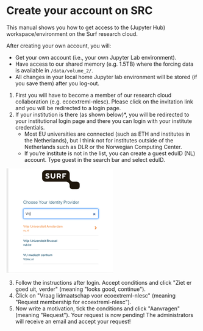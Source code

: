 # Create your account on SRC

This manual shows you how to get access to the (Jupyter Hub) workspace/environment on the Surf research cloud.

After creating your own account, you will:
- Get your own account (i.e., your own Jupyter Lab environment).
- Have access to our shared memory (e.g. 1.5TB) where the forcing data is available in `/data/volume_2/`. 
- All changes in your local home Jupyter lab environment will be stored (if you save them) after you log-out.

1. First you will have to become a member of our research cloud collaboration (e.g. ecoextreml-nlesc). Please click on the invitation link and you will be redirected to a login page.
2. If your institution is there (as shown below)*, you will be redirected to your institutional login page and there you can login with your institute credentials. 
    * Most EU universities are connected (such as ETH and institutes in the Netherlands), but I think not for institutes outside of the Netherlands such as DLR or the Norwegian Computing Center.
    * If you’re institute is not in the list, you can create a guest eduID (NL) account. Type guest in the search bar and select eduID.

<img src="./assets/surf_identity.png" alt="surf_login" width="280"/>

3. Follow the instructions after login. Accept conditions and click "Ziet er goed uit, verder" (meaning "looks good, continue").
4. Click on "Vraag lidmaatschap voor ecoextreml-nlesc" (meaning "Request membership for ecoextreml-nlesc").
5. Now write a motivation, tick the conditions and click "Aanvragen" (meaning "Request").
Your request is now pending! The administrators will receive an email and accept your request!